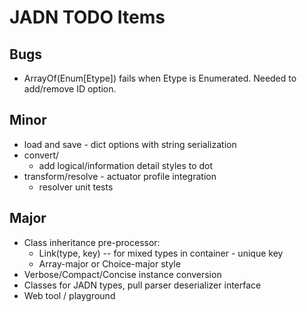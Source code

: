 # JADN TODO Items

## Bugs
* ArrayOf(Enum[Etype]) fails when Etype is Enumerated.  Needed to add/remove ID option.

## Minor
* load and save - dict options with string serialization
* convert/
  - add logical/information detail styles to dot
* transform/resolve - actuator profile integration
  - resolver unit tests

## Major
* Class inheritance pre-processor:
  - Link(type, key) -- for mixed types in container - unique key 
  - Array-major or Choice-major style
* Verbose/Compact/Concise instance conversion
* Classes for JADN types, pull parser deserializer interface
* Web tool / playground